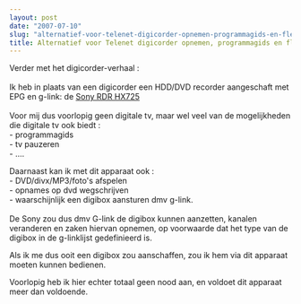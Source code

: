 ```yaml
---
layout: post
date: "2007-07-10"
slug: "alternatief-voor-telenet-digicorder-opnemen-programmagids-en-flexview"
title: Alternatief voor Telenet digicorder opnemen, programmagids en flexview
---
```


<p>
Verder met het digicorder-verhaal : <br />
<br />
Ik heb in plaats van een digicorder een HDD/DVD recorder aangeschaft met EPG en g-link: de <a rel="external" href="http://www.sony.be/view/ShowProduct.action?product=RDR-HX725&amp;site=odw_nl_BE&amp;pageType=Overview&amp;imageType=Main&amp;category=DVD+Recorder" target="_blank" class="link">Sony RDR HX725</a><br />
<br />
Voor mij dus voorlopig geen digitale tv, maar wel veel van de mogelijkheden die digitale tv ook biedt :<br />
- programmagids<br />
- tv pauzeren<br />
- .... 
</p>
<p>
Daarnaast kan ik met dit apparaat ook :<br />
- DVD/divx/MP3/foto&#39;s afspelen<br />
- opnames op dvd wegschrijven<br />
- waarschijnlijk een digibox aansturen dmv g-link.<br />
<br />
De Sony zou dus dmv G-link de digibox kunnen aanzetten, kanalen veranderen en zaken hiervan opnemen, op voorwaarde dat het type van de digibox in de g-linklijst gedefinieerd is. 
</p>
<p>
Als ik me dus ooit een digibox zou aanschaffen, zou ik hem via dit apparaat moeten kunnen bedienen. 
</p>
<p>
Voorlopig heb ik hier echter totaal geen nood aan, en voldoet dit apparaat meer dan voldoende. 
</p>
